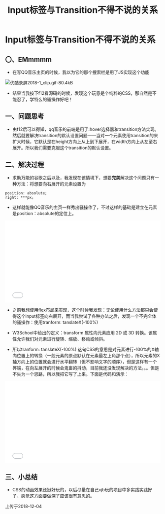 ﻿---
title: Input标签与Transition不得不说的关系
tags: 
      - 前端
      - CSS
---

Input标签与Transition不得不说的关系
=================================

〇、EMmmmm
-------------------------

- 在写QQ音乐主页的时候，我以为它的那个搜索栏是用了JS实现这个功能

![优酷录屏2018-1_clip.gif-80.4kB][1]

- 结果当我按下f12看源码的时候，发现这个玩意是个纯粹的CSS，那自然是不能忍了，学特么的骚操作好吧！
<!--more-->
一、问题思考
-----------------------------

- 由f12后可以得知，qq音乐的前端是用了:hover选择器和transition方法实现。然后就要解决transition的默认设置问题——当对一个元素使用transition的来扩大时候，它默认是在height方向上从上到下展开，在width方向上从左至右展开。所以我们需要克服这个transition的默认设置。

二、解决过程
--------------------

- 求助万能的谷歌之后以及，我发现在该情境下，想要**完美**解决这个问题只有一种方法：将想要向右展开的元素设置为
```
position: absolute;
right: ***px;
```
- 这样就能像QQ音乐的主页一样秀出骚操作了，不过这样的基础是建立在元素是position：absolute的定位上。

<iframe height='265' scrolling='no' title='如何让transition向左移动' src='//codepen.io/feiyyx/embed/EOOwvO/?height=265&theme-id=0&default-tab=html,result' frameborder='no' allowtransparency='true' allowfullscreen='true' style='width: 100%;'>See the Pen <a href='https://codepen.io/feiyyx/pen/EOOwvO/'>如何让transition向左移动</a> by feiyyx (<a href='https://codepen.io/feiyyx'>@feiyyx</a>) on <a href='https://codepen.io'>CodePen</a>.
</iframe>

- 之前我想使用flex布局来实现，这个时候我发现：无论使用什么方法都只会使得这个input标签向右展开，而当我尝试了各种办法之后，发现一个不完全体的骚操作：使用tranform: tanslateX(-100%)

- W3School中给出的定义：transform 属性向元素应用 2D 或 3D 转换。该属性允许我们对元素进行旋转、缩放、移动或倾斜。

- 所以tranform: tanslateX(-100%) 这句CSS的意思是对元素进行-100%的X轴向位置上的转换（一般元素的原点默认在元素最左上角那个点），所以元素的X轴方向上的位置就会进行水平翻转（但不影响文字的顺序），但是这样有一个弊端，在向左展开的时候会鬼畜的抖动，目前我还没发现解决的方法。。。但是不失为一个思路，所以我把它写了上来。下面是代码和演示：

<iframe height='265' scrolling='no' title='Input向左展开2' src='//codepen.io/feiyyx/embed/xQejrx/?height=265&theme-id=0&default-tab=css,result' frameborder='no' allowtransparency='true' allowfullscreen='true' style='width: 100%;'>See the Pen <a href='https://codepen.io/feiyyx/pen/xQejrx/'>Input向左展开2</a> by feiyyx (<a href='https://codepen.io/feiyyx'>@feiyyx</a>) on <a href='https://codepen.io'>CodePen</a>.
</iframe>

三、小总结
---------------------------------------

- CSS的动画效果还挺好玩的，以后尽量在自己xjb玩的项目中多实践实践好了，感觉这方面要做深了应该很有意思的。



上传于2018-12-04


 


  [1]: http://static.zybuluo.com/feiyyx/jkz07vl9ne369pxpbwmnk5z9/%E4%BC%98%E9%85%B7%E5%BD%95%E5%B1%8F2018-1_clip.gif
